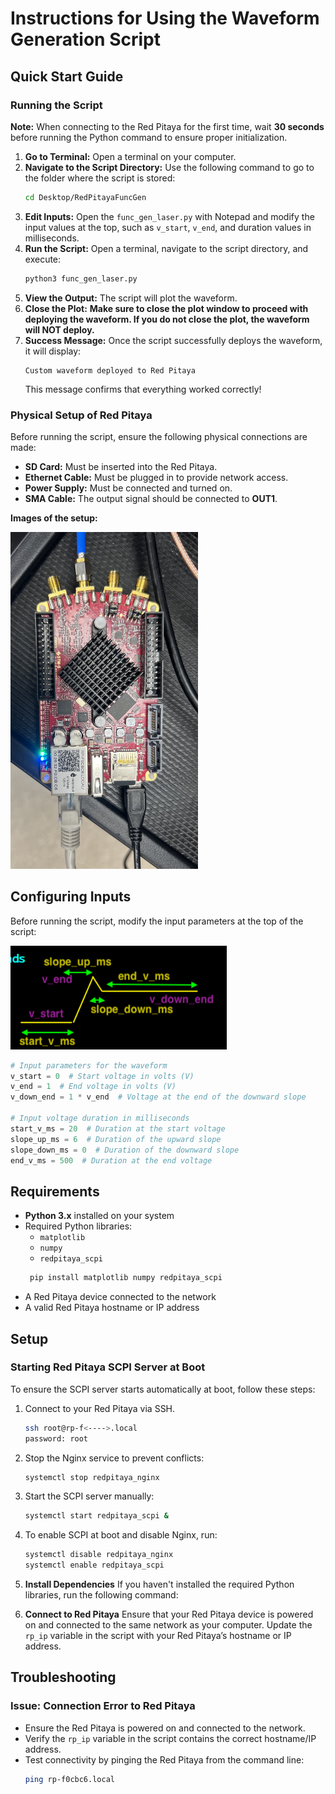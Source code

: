 # Instructions for Using the Waveform Generation Script

## Quick Start Guide

### Running the Script
**Note:** When connecting to the Red Pitaya for the first time, wait **30 seconds** before running the Python command to ensure proper initialization.
1. **Go to Terminal:** Open a terminal on your computer.
2. **Navigate to the Script Directory:** Use the following command to go to the folder where the script is stored:
   ```bash
   cd Desktop/RedPitayaFuncGen
   ```
3. **Edit Inputs:** Open the `func_gen_laser.py` with Notepad and modify the input values at the top, such as `v_start`, `v_end`, and duration values in milliseconds.
4. **Run the Script:** Open a terminal, navigate to the script directory, and execute:
   ```bash
   python3 func_gen_laser.py
   ```
5. **View the Output:** The script will plot the waveform.
6. **Close the Plot:** **Make sure to close the plot window to proceed with deploying the waveform. If you do not close the plot, the waveform will NOT deploy.**
7. **Success Message:** Once the script successfully deploys the waveform, it will display:
   ```
   Custom waveform deployed to Red Pitaya
   ```
   This message confirms that everything worked correctly!

### Physical Setup of Red Pitaya
Before running the script, ensure the following physical connections are made:
- **SD Card:** Must be inserted into the Red Pitaya.
- **Ethernet Cable:** Must be plugged in to provide network access.
- **Power Supply:** Must be connected and turned on.
- **SMA Cable:** The output signal should be connected to **OUT1**.

**Images of the setup:**

<img src="RedPitaya_PhysicalSetup.jpg" alt="Red Pitaya Physical Setup - Front View" width="300">


## Configuring Inputs
Before running the script, modify the input parameters at the top of the script:

![Code Parameters](CodeParameters.png)

```python
# Input parameters for the waveform
v_start = 0  # Start voltage in volts (V)
v_end = 1  # End voltage in volts (V)
v_down_end = 1 * v_end  # Voltage at the end of the downward slope

# Input voltage duration in milliseconds
start_v_ms = 20  # Duration at the start voltage
slope_up_ms = 6  # Duration of the upward slope
slope_down_ms = 0  # Duration of the downward slope
end_v_ms = 500  # Duration at the end voltage
```


## Requirements
- **Python 3.x** installed on your system
- Required Python libraries:
  - `matplotlib`
  - `numpy`
  - `redpitaya_scpi`
  ```bash
   pip install matplotlib numpy redpitaya_scpi
   ```
- A Red Pitaya device connected to the network
- A valid Red Pitaya hostname or IP address

## Setup

### Starting Red Pitaya SCPI Server at Boot
To ensure the SCPI server starts automatically at boot, follow these steps:
1. Connect to your Red Pitaya via SSH.
   ```bash
   ssh root@rp-f<---->.local
   password: root
   ```
3. Stop the Nginx service to prevent conflicts:
   ```bash
   systemctl stop redpitaya_nginx
   ```
4. Start the SCPI server manually:
   ```bash
   systemctl start redpitaya_scpi &
   ```
5. To enable SCPI at boot and disable Nginx, run:
   ```bash
   systemctl disable redpitaya_nginx
   systemctl enable redpitaya_scpi
   ```


1. **Install Dependencies**
   If you haven't installed the required Python libraries, run the following command:


2. **Connect to Red Pitaya**
   Ensure that your Red Pitaya device is powered on and connected to the same network as your computer. Update the `rp_ip` variable in the script with your Red Pitaya’s hostname or IP address.

## Troubleshooting
### Issue: Connection Error to Red Pitaya
- Ensure the Red Pitaya is powered on and connected to the network.
- Verify the `rp_ip` variable in the script contains the correct hostname/IP address.
- Test connectivity by pinging the Red Pitaya from the command line:
  ```bash
  ping rp-f0cbc6.local
  ```

